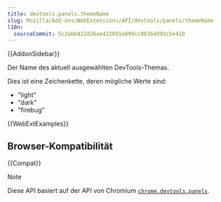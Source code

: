 ```yaml
---
title: devtools.panels.themeName
slug: Mozilla/Add-ons/WebExtensions/API/devtools/panels/themeName
l10n:
  sourceCommit: 5c2abb422d26ae422891e699cc083bdd93c5e410
---
```


{{AddonSidebar}}

Der Name des aktuell ausgewählten DevTools-Themas.

Dies ist eine Zeichenkette, deren mögliche Werte sind:

- "light"
- "dark"
- "firebug"

{{WebExtExamples}}

## Browser-Kompatibilität

{{Compat}}

> [!NOTE]
> Diese API basiert auf der API von Chromium [`chrome.devtools.panels`](https://developer.chrome.com/docs/extensions/reference/api/devtools/panels).
